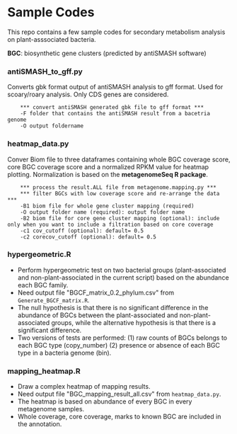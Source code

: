 # Sample Codes

This repo contains a few sample codes for secondary metabolism analysis on plant-asssociated bacteria.  

**BGC**: biosynthetic gene clusters (predicted by antiSMASH software)

### antiSMASH_to_gff.py
Converts gbk format output of antiSMASH analysis to gff format. Used for scoary/roary analysis. Only CDS genes are considered.  
```
    *** convert antiSMASH generated gbk file to gff format ***
    -F folder that contains the antiSMASH result from a bacetria genome
    -O output foldername
```
### heatmap_data.py
Conver Biom file to three dataframes containing whole BGC coverage score, core BGC coverage score and a normalized RPKM value for heatmap plotting. Normalization is based on the **metagenomeSeq R package**. 
```
    *** process the result.ALL file from metagenome.mapping.py ***
    *** filter BGCs with low coverage score and re-arrange the data ***
    -B1 biom file for whole gene cluster mapping (required)
    -O output folder name (required): output folder name
    -B2 biom file for core gene cluster mapping (optional): include only when you want to include a filtration based on core coverage
    -c1 cov_cutoff (optional): default= 0.5
    -c2 corecov_cutoff (optional): default= 0.5
```
### hypergeometric.R
- Perform hypergeometric test on two bacterial groups (plant-associated and non-plant-associated in the current script) based on the abundance each BGC family.  
- Need output file "BGCF_matrix_0.2_phylum.csv" from ` Generate_BGCF_matrix.R `. 
- The null hypothesis is that there is no significant difference in the abundance of BGCs between the plant-associated and non-plant-associated groups, while the alternative hypothesis is that there is a significant difference.  
- Two versions of tests are performed: (1) raw counts of BGCs belongs to each BGC type (copy_number) (2) presence or absence of each BGC type in a bacteria genome (bin).

### mapping_heatmap.R
- Draw a complex heatmap of mapping results.  
- Need output file "BGC_mapping_result_all.csv" from ` heatmap_data.py `. 
- The heatmap is based on abundance of every BGC in every metagenome samples.  
- Whole coverage, core coverage, marks to known BGC are included in the annotation. 


